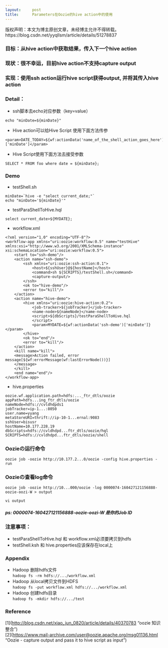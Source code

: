 ```yaml
---
layout:     post
title:      Parameters在Oozie的hive action中的使用
---
```

<div id="article_content" class="article_content clearfix csdn-tracking-statistics" data-pid="blog" data-mod="popu_307" data-dsm="post">
								<div class="article-copyright">
					版权声明：本文为博主原创文章，未经博主允许不得转载。					https://blog.csdn.net/yyqllsm/article/details/51278837				</div>
								            <div id="content_views" class="markdown_views prism-atom-one-dark">
							<!-- flowchart 箭头图标 勿删 -->
							<svg xmlns="http://www.w3.org/2000/svg" style="display: none;"><path stroke-linecap="round" d="M5,0 0,2.5 5,5z" id="raphael-marker-block" style="-webkit-tap-highlight-color: rgba(0, 0, 0, 0);"></path></svg>
							<h3 id="目标从hive-action中获取结果传入下一个hive-action"><strong>目标：</strong>从hive action中获取结果，传入下一个hive action</h3>

<h3 id="现状很不幸运目前hive-action不支持capture-output"><strong>现状：</strong>很不幸运，目前hive action不支持capture output</h3>

<h3 id="实现使用ssh-action运行hive-script获得output-并将其传入hive-action"><strong>实现：</strong>使用ssh action运行hive script获得output, 并将其传入hive action</h3>



<h3 id="detail">Detail：</h3>

<ul>
<li>ssh脚本去echo对应参数（key=value）</li>
</ul>

<pre class="prettyprint"><code class=" hljs bash"><span class="hljs-built_in">echo</span> <span class="hljs-string">"minDate=<span class="hljs-variable">${minDate}</span>"</span></code></pre>

<ul>
<li>Hive action可以给Hive Script 使用下面方法传参</li>
</ul>

<pre class="prettyprint"><code class=" hljs livecodeserver">&lt;<span class="hljs-built_in">param</span>&gt;DATE_TODAY=${wf:actionData(<span class="hljs-string">'name_of_the_shell_action_goes_here'</span>)[<span class="hljs-string">'minDate'</span>]&lt;/<span class="hljs-built_in">param</span>&gt;</code></pre>

<ul>
<li>Hive Script使用下面方法去接受参数</li>
</ul>

<pre class="prettyprint"><code class=" hljs sql"><span class="hljs-operator"><span class="hljs-keyword">SELECT</span> * <span class="hljs-keyword">FROM</span> foo <span class="hljs-keyword">where</span> <span class="hljs-keyword">date</span> = ${minDate};</span></code></pre>



<h3 id="demo">Demo</h3>

<ul>
<li>testShell.sh</li>
</ul>

<pre class="prettyprint"><code class=" hljs bash">minDate=`hive <span class="hljs-operator">-e</span> <span class="hljs-string">"select current_date;"</span>`
<span class="hljs-built_in">echo</span> <span class="hljs-string">"minDate='<span class="hljs-variable">${minDate}</span>'"</span></code></pre>

<ul>
<li>testParaShellToHive.hql</li>
</ul>



<pre class="prettyprint"><code class=" hljs sql"><span class="hljs-operator"><span class="hljs-keyword">select</span> <span class="hljs-keyword">current_date</span>&gt;${MYDATE};</span></code></pre>

<ul>
<li>workflow.xml</li>
</ul>

<pre class="prettyprint"><code class=" hljs xml"><span class="hljs-pi">&lt;?xml version="1.0" encoding="UTF-8"?&gt;</span>
<span class="hljs-tag">&lt;<span class="hljs-title">workflow-app</span> <span class="hljs-attribute">xmlns</span>=<span class="hljs-value">"uri:oozie:workflow:0.5"</span> <span class="hljs-attribute">name</span>=<span class="hljs-value">"testHive"</span> <span class="hljs-attribute">xmlns:xsi</span>=<span class="hljs-value">"http://www.w3.org/2001/XMLSchema-instance"</span> <span class="hljs-attribute">xsi:schemaLocation</span>=<span class="hljs-value">"uri:oozie:workflow:0.5"</span>&gt;</span>
    <span class="hljs-tag">&lt;<span class="hljs-title">start</span> <span class="hljs-attribute">to</span>=<span class="hljs-value">"ssh-demo"</span>/&gt;</span>
    <span class="hljs-tag">&lt;<span class="hljs-title">action</span> <span class="hljs-attribute">name</span>=<span class="hljs-value">"ssh-demo"</span>&gt;</span>
        <span class="hljs-tag">&lt;<span class="hljs-title">ssh</span> <span class="hljs-attribute">xmlns</span>=<span class="hljs-value">"uri:oozie:ssh-action:0.1"</span>&gt;</span>
            <span class="hljs-tag">&lt;<span class="hljs-title">host</span>&gt;</span>${sshUser}@${hostName}<span class="hljs-tag">&lt;/<span class="hljs-title">host</span>&gt;</span>
            <span class="hljs-tag">&lt;<span class="hljs-title">command</span>&gt;</span>sh ${SCRIPTS}/testShell.sh<span class="hljs-tag">&lt;/<span class="hljs-title">command</span>&gt;</span>
            <span class="hljs-tag">&lt;<span class="hljs-title">capture-output</span>/&gt;</span>
        <span class="hljs-tag">&lt;/<span class="hljs-title">ssh</span>&gt;</span>
        <span class="hljs-tag">&lt;<span class="hljs-title">ok</span> <span class="hljs-attribute">to</span>=<span class="hljs-value">"hive-demo"</span>/&gt;</span>
        <span class="hljs-tag">&lt;<span class="hljs-title">error</span> <span class="hljs-attribute">to</span>=<span class="hljs-value">"kill"</span>/&gt;</span>
    <span class="hljs-tag">&lt;/<span class="hljs-title">action</span>&gt;</span>
    <span class="hljs-tag">&lt;<span class="hljs-title">action</span> <span class="hljs-attribute">name</span>=<span class="hljs-value">"hive-demo"</span>&gt;</span>
        <span class="hljs-tag">&lt;<span class="hljs-title">hive</span> <span class="hljs-attribute">xmlns</span>=<span class="hljs-value">"uri:oozie:hive-action:0.2"</span>&gt;</span>
            <span class="hljs-tag">&lt;<span class="hljs-title">job-tracker</span>&gt;</span>${jobTracker}<span class="hljs-tag">&lt;/<span class="hljs-title">job-tracker</span>&gt;</span>
            <span class="hljs-tag">&lt;<span class="hljs-title">name-node</span>&gt;</span>${nameNode}<span class="hljs-tag">&lt;/<span class="hljs-title">name-node</span>&gt;</span>
            <span class="hljs-tag">&lt;<span class="hljs-title">script</span>&gt;</span><span class="javascript">${dbScripts}/testParaShellToHive.hql
            </span><span class="hljs-tag">&lt;/<span class="hljs-title">script</span>&gt;</span>
            <span class="hljs-tag">&lt;<span class="hljs-title">param</span>&gt;</span>MYDATE=${wf:actionData('ssh-demo')['minDate']}<span class="hljs-tag">&lt;/<span class="hljs-title">param</span>&gt;</span>
        <span class="hljs-tag">&lt;/<span class="hljs-title">hive</span>&gt;</span>
        <span class="hljs-tag">&lt;<span class="hljs-title">ok</span> <span class="hljs-attribute">to</span>=<span class="hljs-value">"end"</span>/&gt;</span>
        <span class="hljs-tag">&lt;<span class="hljs-title">error</span> <span class="hljs-attribute">to</span>=<span class="hljs-value">"kill"</span>/&gt;</span>
    <span class="hljs-tag">&lt;/<span class="hljs-title">action</span>&gt;</span>
    <span class="hljs-tag">&lt;<span class="hljs-title">kill</span> <span class="hljs-attribute">name</span>=<span class="hljs-value">"kill"</span>&gt;</span>
    <span class="hljs-tag">&lt;<span class="hljs-title">message</span>&gt;</span>Action failed, error message[${wf:errorMessage(wf:lastErrorNode())}]
    <span class="hljs-tag">&lt;/<span class="hljs-title">message</span>&gt;</span>
    <span class="hljs-tag">&lt;/<span class="hljs-title">kill</span>&gt;</span>
    <span class="hljs-tag">&lt;<span class="hljs-title">end</span> <span class="hljs-attribute">name</span>=<span class="hljs-value">"end"</span>/&gt;</span>
<span class="hljs-tag">&lt;/<span class="hljs-title">workflow-app</span>&gt;</span></code></pre>

<ul>
<li>hive.properties</li>
</ul>

<pre class="prettyprint"><code class=" hljs avrasm">oozie<span class="hljs-preprocessor">.wf</span><span class="hljs-preprocessor">.application</span><span class="hljs-preprocessor">.path</span>=hdfs:..._ftr_dtls/oozie
appPath=hdfs..<span class="hljs-preprocessor">.ing</span>_ftr_dtls/oozie
nameNode=hdfs://cvldhdpds1
jobTracker=ip-<span class="hljs-number">1.</span>..:<span class="hljs-number">8050</span>
user<span class="hljs-preprocessor">.name</span>=yyang
metaStoreURI=thrift://ip-<span class="hljs-number">10</span>-<span class="hljs-number">1.</span>.<span class="hljs-preprocessor">.ernal</span>:<span class="hljs-number">9083</span>
sshUser=bisusr
hostName=<span class="hljs-number">10.177</span><span class="hljs-number">.228</span><span class="hljs-number">.19</span>
dbScripts=hdfs://cvldhdpd..<span class="hljs-preprocessor">.ftr</span>_dtls/oozie/hql
SCRIPTS=hdfs://cvldhdpd..<span class="hljs-preprocessor">.ftr</span>_dtls/oozie/shell</code></pre>



<h3 id="oozieの运行命令">Oozieの运行命令</h3>

<pre class="prettyprint"><code class=" hljs lasso">oozie job <span class="hljs-attribute">-oozie</span> http:<span class="hljs-comment">//10.177.2...0/oozie -config hive.properties -run</span></code></pre>



<h3 id="oozieの查看log命令">Oozieの查看log命令</h3>



<pre class="prettyprint"><code class=" hljs livecodeserver">oozie job -oozie <span class="hljs-keyword">http</span>://<span class="hljs-number">10.</span>.<span class="hljs-number">.000</span>/oozie -<span class="hljs-built_in">log</span> <span class="hljs-number">0000074</span>-<span class="hljs-number">160427121156888</span>-oozie-oozi-W &gt; output

vi output</code></pre>



<h5 id="ps-0000074-160427121156888-oozie-oozi-w-是你的job-id">ps: 0000074-160427121156888-oozie-oozi-W 是你的Job ID</h5>

<h3 id="注意事项">注意事项：</h3>

<ul>
<li>testParaShellToHive.hql 和 workflow.xml必须要拷贝到hdfs</li>
<li>testShell.ksh 和 hive.properties应该保存在local上</li>
</ul>



<h3 id="appendix">Appendix</h3>

<ul>
<li>Hadoop 删除hdfs文件 <br>
<code>hadoop fs -rm hdfs://.../workflow.xml</code></li>
<li>Hadoop 从local拷贝文件到HDFS <br>
<code>hadoop fs -put workflow.xml hdfs://.../workflow.xml</code></li>
<li>Hadoop 创建hdfs目录 <br>
<code>hadoop fs -mkdir hdfs://.../test</code></li>
</ul>



<h3 id="reference">Reference</h3>

<p>[1](<a href="http://blog.csdn.net/xiao_jun_0820/article/details/40370783" rel="nofollow">http://blog.csdn.net/xiao_jun_0820/article/details/40370783</a> “oozie 知识整合”) <br>
[2](<a href="https://www.mail-archive.com/user@oozie.apache.org/msg01136.html" rel="nofollow">https://www.mail-archive.com/user@oozie.apache.org/msg01136.html</a> “Oozie - capture output and pass it to hive script as input”)</p>            </div>
						<link href="https://csdnimg.cn/release/phoenix/mdeditor/markdown_views-9e5741c4b9.css" rel="stylesheet">
                </div>